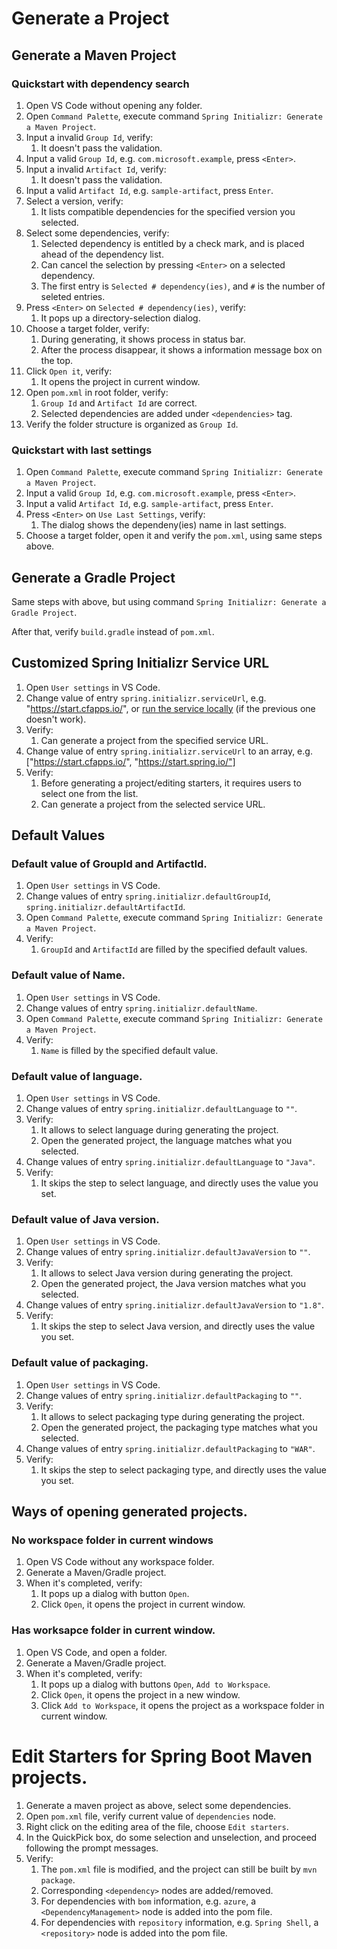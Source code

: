 # Generate a Project
## Generate a Maven Project

### Quickstart with dependency search

1. Open VS Code without opening any folder.
1. Open `Command Palette`, execute command `Spring Initializr: Generate a Maven Project`.
1. Input a invalid `Group Id`, verify:
    1. It doesn't pass the validation.
1. Input a valid `Group Id`, e.g. `com.microsoft.example`, press `<Enter>`.
1. Input a invalid `Artifact Id`, verify:
    1. It doesn't pass the validation.
1. Input a valid `Artifact Id`, e.g. `sample-artifact`, press `Enter`.
1. Select a version, verify:
    1. It lists compatible dependencies for the specified version you selected.
1. Select some dependencies, verify:
    1. Selected dependency is entitled by a check mark, and is placed ahead of the dependency list.
    1. Can cancel the selection by pressing `<Enter>` on a selected dependency.
    1. The first entry is `Selected # dependency(ies)`, and `#` is the number of seleted entries.
1. Press `<Enter>` on `Selected # dependency(ies)`, verify:
    1. It pops up a directory-selection dialog.
1. Choose a target folder, verify:
    1. During generating, it shows process in status bar.
    1. After the process disappear, it shows a information message box on the top.
1. Click `Open it`, verify:
    1. It opens the project in current window.
1. Open `pom.xml` in root folder, verify:
    1. `Group Id` and `Artifact Id` are correct.
    1. Selected dependencies are added under `<dependencies>` tag.
1. Verify the folder structure is organized as `Group Id`.

### Quickstart with last settings

1. Open `Command Palette`, execute command `Spring Initializr: Generate a Maven Project`.
1. Input a valid `Group Id`, e.g. `com.microsoft.example`, press `<Enter>`.
1. Input a valid `Artifact Id`, e.g. `sample-artifact`, press `Enter`.
1. Press `<Enter>` on `Use Last Settings`, verify:
    1. The dialog shows the dependeny(ies) name in last settings.
1. Choose a target folder, open it and verify the `pom.xml`, using same steps above. 


## Generate a Gradle Project

Same steps with above, but using command `Spring Initializr: Generate a Gradle Project`.

After that, verify `build.gradle` instead of `pom.xml`.

## Customized Spring Initializr Service URL
1. Open `User settings` in VS Code.
1. Change value of entry `spring.initializr.serviceUrl`, e.g. "https://start.cfapps.io/", or [run the service locally](https://github.com/spring-io/initializr#running-the-app-locally) (if the previous one doesn't work). 
1. Verify:
    1. Can generate a project from the specified service URL.
1. Change value of entry `spring.initializr.serviceUrl` to an array, e.g. ["https://start.cfapps.io/", "https://start.spring.io/"]
1. Verify:
    1. Before generating a project/editing starters, it requires users to select one from the list.
    1. Can generate a project from the selected service URL.


## Default Values
### Default value of GroupId and ArtifactId.
1. Open `User settings` in VS Code.
1. Change values of entry `spring.initializr.defaultGroupId`, `spring.initializr.defaultArtifactId`.
1. Open `Command Palette`, execute command `Spring Initializr: Generate a Maven Project`.
1. Verify:
    1. `GroupId` and `ArtifactId` are filled by the specified default values.

### Default value of Name.
1. Open `User settings` in VS Code.
2. Change values of entry `spring.initializr.defaultName`.
3. Open `Command Palette`, execute command `Spring Initializr: Generate a Maven Project`.
4. Verify:
    1. `Name` is filled by the specified default value.

### Default value of language.
1. Open `User settings` in VS Code.
2. Change values of entry `spring.initializr.defaultLanguage` to `""`.
3. Verify:
    1. It allows to select language during generating the project.
    2. Open the generated project, the language matches what you selected.
4. Change values of entry `spring.initializr.defaultLanguage` to `"Java"`.
5. Verify:
    1. It skips the step to select language, and directly uses the value you set.

### Default value of Java version.
1. Open `User settings` in VS Code.
2. Change values of entry `spring.initializr.defaultJavaVersion` to `""`.
3. Verify:
    1. It allows to select Java version during generating the project.
    2. Open the generated project, the Java version matches what you selected.
4. Change values of entry `spring.initializr.defaultJavaVersion` to `"1.8"`.
5. Verify:
    1. It skips the step to select Java version, and directly uses the value you set.

### Default value of packaging.
1. Open `User settings` in VS Code.
2. Change values of entry `spring.initializr.defaultPackaging` to `""`.
3. Verify:
    1. It allows to select packaging type during generating the project.
    2. Open the generated project, the packaging type matches what you selected.
4. Change values of entry `spring.initializr.defaultPackaging` to `"WAR"`.
5. Verify:
    1. It skips the step to select packaging type, and directly uses the value you set.

## Ways of opening generated projects. 
### No workspace folder in current windows 
1. Open VS Code without any workspace folder. 
2. Generate a Maven/Gradle project.
3. When it's completed, verify:
    1. It pops up a dialog with button `Open`.
    2. Click `Open`, it opens the project in current window.

### Has worksapce folder in current window. 
1. Open VS Code, and open a folder. 
2. Generate a Maven/Gradle project.
3. When it's completed, verify:
    1. It pops up a dialog with buttons `Open`, `Add to Workspace`.
    2. Click `Open`, it opens the project in a new window.
    3. Click `Add to Workspace`, it opens the project as a workspace folder in current window.


# Edit Starters for Spring Boot Maven projects.
1. Generate a maven project as above, select some dependencies.
2. Open `pom.xml` file, verify current value of `dependencies` node.
3. Right click on the editing area of the file, choose `Edit starters`.
4. In the QuickPick box, do some selection and unselection, and proceed following the prompt messages.
5. Verify:
    1. The `pom.xml` file is modified, and the project can still be built by `mvn package`.
    2. Corresponding `<dependency>` nodes are added/removed.
    3. For dependencies with `bom` information, e.g. `azure`, a `<DependencyManagement>` node is added into the pom file.
    4. For dependencies with `repository` information, e.g. `Spring Shell`, a `<repository>` node is added into the pom file.
